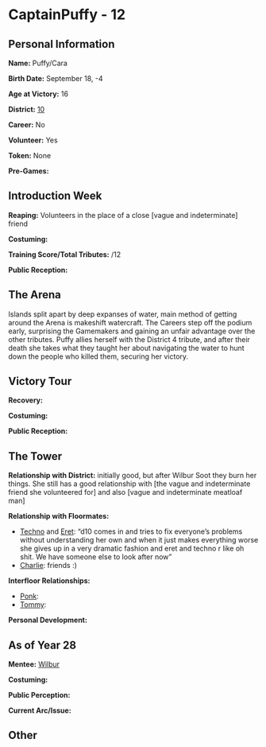 # CaptainPuffy - 12

## Personal Information
**Name:** Puffy/Cara

**Birth Date:** September 18, -4

**Age at Victory:** 16

**District:** [10](../../Worldbuilding/Districts/district10.md)

**Career:** No

**Volunteer:** Yes

**Token:** None

**Pre-Games:** 

## Introduction Week
**Reaping:** Volunteers in the place of a close \[vague and indeterminate] friend

**Costuming:** 

**Training Score/Total Tributes:** /12

**Public Reception:** 

## The Arena
Islands split apart by deep expanses of water, main method of getting around the Arena is makeshift watercraft. The Careers step off the podium early, surprising the Gamemakers and gaining an unfair advantage over the other tributes. Puffy allies herself with the District 4 tribute, and after their death she takes what they taught her about navigating the water to hunt down the people who killed them, securing her victory.

## Victory Tour
**Recovery:** 

**Costuming:** 

**Public Reception:** 

## The Tower
**Relationship with District:** initially good, but after Wilbur Soot they burn her things. She still has a good relationship with \[the vague and indeterminate friend she volunteered for] and also \[vague and indeterminate meatloaf man]


**Relationship with Floormates:** 
- [Techno](Technoblade.md) and [Eret](The_Eret.md): “d10 comes in and tries to fix everyone’s problems without understanding her own and when it just makes everything worse she gives up in a very dramatic fashion and eret and techno r like oh shit. We have someone else to look after now”
- [Charlie](Slimecicle.md): friends :)

**Interfloor Relationships:** 
- [Ponk](../floor0/Ponk.md): 
- [Tommy](../floor2/TommyInnit.md): 

**Personal Development:** 

## As of Year 28
**Mentee:** [Wilbur](../floor2/WilburSoot.md)

**Costuming:**

**Public Perception:**

**Current Arc/Issue:**

## Other
